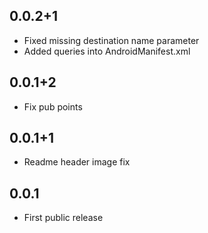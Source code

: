 ## 0.0.2+1

- Fixed missing destination name parameter
- Added queries into AndroidManifest.xml

## 0.0.1+2

- Fix pub points

## 0.0.1+1

- Readme header image fix

## 0.0.1

- First public release